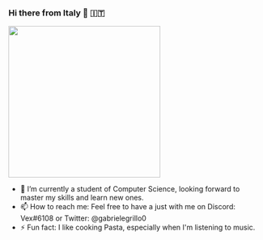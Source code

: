 ### Hi there from Italy 👋 :it:

<img src="https://i.giphy.com/media/KPWe0UMX3SoTPCxMzx/giphy.webp" alt="" width="300"/>

- 🌱 I’m currently a student of Computer Science, looking forward to master my skills and learn new ones.
- 📫 How to reach me: Feel free to have a just with me on Discord: Vex#6108 or Twitter: @gabrielegrillo0
- ⚡ Fun fact: I like cooking Pasta, especially when I'm listening to music.

<img src="https://komarev.com/ghpvc/?username=gabrielegrillo&style=flat-square&color=blue" alt=""/>

[//]: <[![Gab's GitHub stats](https://github-readme-stats.vercel.app/api?username=gabrielegrillo&count_private=true&theme=dark&show_icons=true)](https://github.com/gabrielegrillo/)> 
